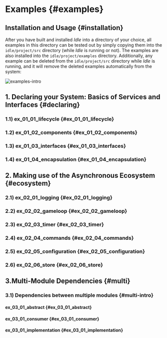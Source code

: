 # Examples  {#examples}

## Installation and Usage  {#installation}

After you have built and installed *Idle* into a directory of your choice, all examples in this directory can be tested out by simply copying them into the `idle/project/src` directory (while *Idle* is running or not). The examples are also installed into the `idle/project/examples` directory. Additionally, any example can be deleted from the `idle/project/src` directory while *Idle* is running, and it will remove the deleted examples automatically from the system:

![examples-intro](https://user-images.githubusercontent.com/1146834/133161039-0da0850a-fbd3-4760-a178-a5a8cdab99be.gif)

## 1. Declaring your System: Basics of Services and Interfaces   {#declaring}

### 1.1) ex_01_01_lifecycle {#ex_01_01_lifecycle}

### 1.2) ex_01_02_components {#ex_01_02_components}

### 1.3) ex_01_03_interfaces {#ex_01_03_interfaces}

### 1.4) ex_01_04_encapsulation {#ex_01_04_encapsulation}

## 2. Making use of the Asynchronous Ecosystem  {#ecosystem}
### 2.1) ex_02_01_logging {#ex_02_01_logging}

### 2.2) ex_02_02_gameloop {#ex_02_02_gameloop}

### 2.3) ex_02_03_timer {#ex_02_03_timer}

### 2.4) ex_02_04_commands {#ex_02_04_commands}

### 2.5) ex_02_05_configuration {#ex_02_05_configuration}

### 2.6) ex_02_06_store {#ex_02_06_store}

## 3.Multi-Module Dependencies {#multi}

### 3.1) Dependencies between multiple modules {#multi-intro}

#### ex_03_01_abstract {#ex_03_01_abstract}

#### ex_03_01_consumer {#ex_03_01_consumer}

#### ex_03_01_implementation {#ex_03_01_implementation}
